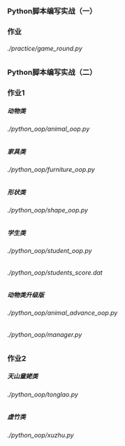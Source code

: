 ### Python脚本编写实战（一）
### 作业
###### ./practice/game_round.py

### Python脚本编写实战（二）
### 作业1

##### 动物类
###### ./python_oop/animal_oop.py

##### 家具类
###### ./python_oop/furniture_oop.py

##### 形状类
###### ./python_oop/shape_oop.py

##### 学生类
###### ./python_oop/student_oop.py
###### ./python_oop/students_score.dat

##### 动物类升级版
###### ./python_oop/animal_advance_oop.py
###### ./python_oop/manager.py

### 作业2
##### 天山童姥类
###### ./python_oop/tonglao.py
##### 虚竹类
###### ./python_oop/xuzhu.py

